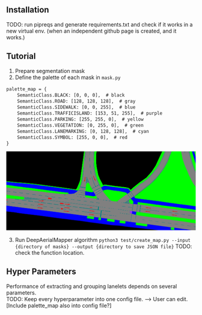 ## Installation
TODO: run pipreqs and generate requirements.txt and check if it works in a new virtual env.  (when an independent github page is created, and it works.)

## Tutorial
1. Prepare segmentation mask 
2. Define the palette of each mask in `mask.py`
```
palette_map = {
    SemanticClass.BLACK: [0, 0, 0],  # black
    SemanticClass.ROAD: [128, 128, 128],  # gray
    SemanticClass.SIDEWALK: [0, 0, 255],  # blue
    SemanticClass.TRAFFICISLAND: [153, 51, 255],  # purple
    SemanticClass.PARKING: [255, 255, 0],  # yellow
    SemanticClass.VEGETATION: [0, 255, 0],  # green
    SemanticClass.LANEMARKING: [0, 128, 128],  # cyan
    SemanticClass.SYMBOL: [255, 0, 0],  # red
}
```
<img src="imgs\mask.png" width="640"/>

3. Run DeepAerialMapper algorithm
`python3 test/create_map.py --input {directory of masks} --output {directory to save JSON file}`
TODO: check the function location.

## Hyper Parameters
Performance of extracting and grouping lanelets depends on several parameters. \
TODO: Keep every hyperparameter into one config file. --> User can edit. [Include palette_map also into config file?]